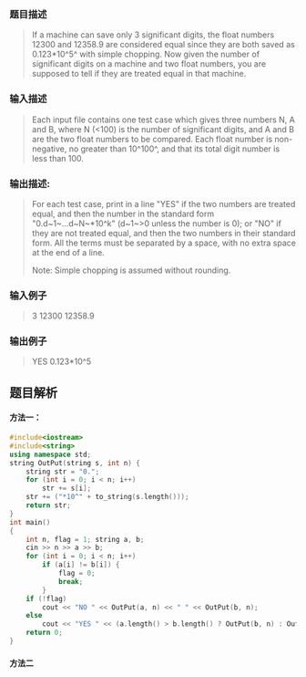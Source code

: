 ### 题目描述

> If a machine can save only 3 significant digits, the float numbers 12300 and 12358.9 are considered equal since they are both saved as 0.123*10^5^ with simple chopping. Now given the number of significant digits on a machine and two float numbers, you are supposed to tell if they are treated equal in that machine.
### 输入描述

> Each input file contains one test case which gives three numbers N, A and B, where N (<100) is the number of significant digits, and A and B are the two float numbers to be compared. Each float number is non-negative, no greater than 10^100^, and that its total digit number is less than 100.


### 输出描述:
> For each test case, print in a line "YES" if the two numbers are treated equal, and then the number in the standard form "0.d~1~...d~N~*10\^k" (d~1~>0 unless the number is 0); or "NO" if they are not treated equal, and then the two numbers in their standard form. All the terms must be separated by a space, with no extra space at the end of a line.
>
>Note: Simple chopping is assumed without rounding.

### 输入例子
> 3 12300 12358.9

### 输出例子
>YES 0.123*10^5

## 题目解析

#### 方法一：
```C++
#include<iostream>
#include<string>
using namespace std;
string OutPut(string s, int n) {
	string str = "0.";
	for (int i = 0; i < n; i++)
		str += s[i];
	str += ("*10^" + to_string(s.length()));
	return str;
}
int main()
{
	int n, flag = 1; string a, b;
	cin >> n >> a >> b;
	for (int i = 0; i < n; i++)
		if (a[i] != b[i]) {
			flag = 0;
			break;
		}
	if (!flag)
		cout << "NO " << OutPut(a, n) << " " << OutPut(b, n);
	else
		cout << "YES " << (a.length() > b.length() ? OutPut(b, n) : OutPut(a, n));
	return 0;
}
```

#### 方法二
```C++
```
